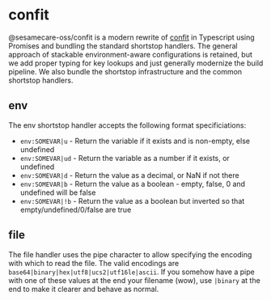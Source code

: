 # confit

@sesamecare-oss/confit is a modern rewrite of [confit](https://github.com/krakenjs/confit) in Typescript using Promises and bundling the standard shortstop handlers. The general approach of stackable environment-aware configurations is retained, but we add proper typing for key lookups and just generally modernize the build pipeline. We also bundle the shortstop infrastructure and the common shortstop handlers.

## env

The env shortstop handler accepts the following format specificiations:

* `env:SOMEVAR|u` - Return the variable if it exists and is non-empty, else undefined
* `env:SOMEVAR|ud` - Return the variable as a number if it exists, or undefined
* `env:SOMEVAR|d` - Return the value as a decimal, or NaN if not there
* `env:SOMEVAR|b` - Return the value as a boolean - empty, false, 0 and undefined will be false
* `env:SOMEVAR|!b` - Return the value as a boolean but inverted so that empty/undefined/0/false are true

## file

The file handler uses the pipe character to allow specifying the encoding with which to read the file. The valid encodings are
`base64|binary|hex|utf8|ucs2|utf16le|ascii`. If you somehow have a pipe with one of these values at the end your filename (wow), use `|binary` at the end to make it clearer and behave as normal.
